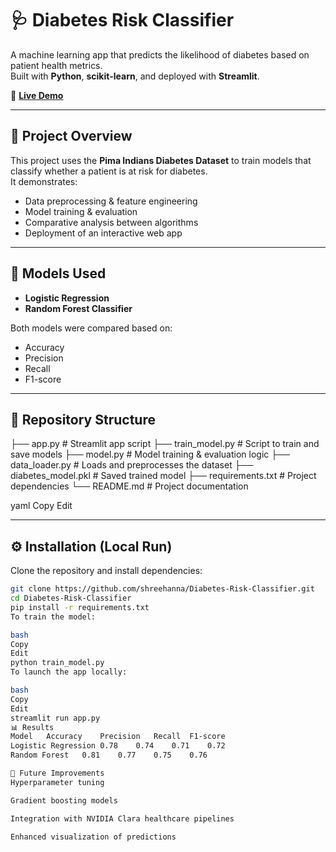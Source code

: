 # 🩺 Diabetes Risk Classifier

A machine learning app that predicts the likelihood of diabetes based on patient health metrics.  
Built with **Python**, **scikit-learn**, and deployed with **Streamlit**.  

🔗 **[Live Demo](https://diabetes-risk-classifier-mrwytgb6wv2wb8p3uvjzmv.streamlit.app/)**

---

## 📌 Project Overview
This project uses the **Pima Indians Diabetes Dataset** to train models that classify whether a patient is at risk for diabetes.  
It demonstrates:
- Data preprocessing & feature engineering
- Model training & evaluation
- Comparative analysis between algorithms
- Deployment of an interactive web app

---

## 🧠 Models Used
- **Logistic Regression**
- **Random Forest Classifier**

Both models were compared based on:
- Accuracy
- Precision
- Recall
- F1-score

---

## 📂 Repository Structure
├── app.py # Streamlit app script
├── train_model.py # Script to train and save models
├── model.py # Model training & evaluation logic
├── data_loader.py # Loads and preprocesses the dataset
├── diabetes_model.pkl # Saved trained model
├── requirements.txt # Project dependencies
└── README.md # Project documentation

yaml
Copy
Edit

---

## ⚙️ Installation (Local Run)
Clone the repository and install dependencies:
```bash
git clone https://github.com/shreehanna/Diabetes-Risk-Classifier.git
cd Diabetes-Risk-Classifier
pip install -r requirements.txt
To train the model:

bash
Copy
Edit
python train_model.py
To launch the app locally:

bash
Copy
Edit
streamlit run app.py
📊 Results
Model	Accuracy	Precision	Recall	F1-score
Logistic Regression	0.78	0.74	0.71	0.72
Random Forest	0.81	0.77	0.75	0.76

🌟 Future Improvements
Hyperparameter tuning

Gradient boosting models

Integration with NVIDIA Clara healthcare pipelines

Enhanced visualization of predictions
